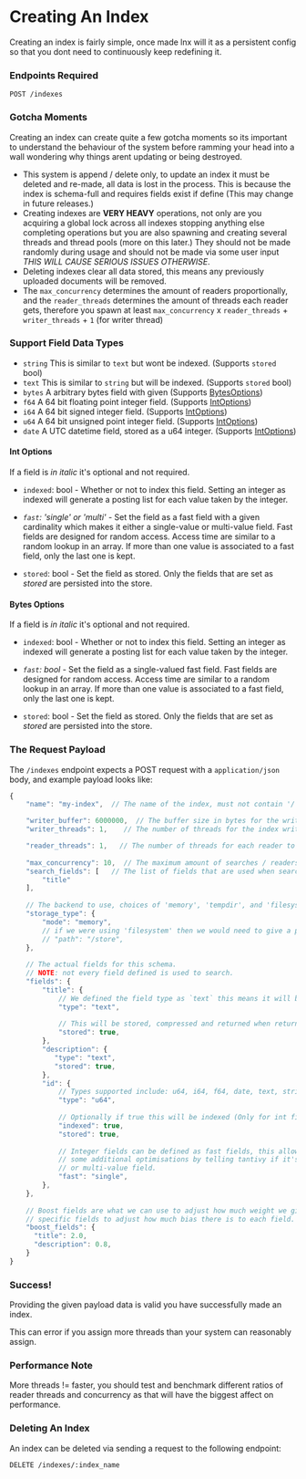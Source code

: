 # Creating An Index
Creating an index is fairly simple, once made lnx will it as a persistent config so that you 
dont need to continuously keep redefining it.

### Endpoints Required
```
POST /indexes
```

### Gotcha Moments
Creating an index can create quite a few gotcha moments so its important to understand the behaviour
of the system before ramming your head into a wall wondering why things arent updating or being
destroyed.

- This system is append / delete only, to update an index it must be deleted and re-made, all 
data is lost in the process. This is because the index is schema-full and requires fields exist
if define (This may change in future releases.)
- Creating indexes are **VERY HEAVY** operations, not only are you acquiring a global lock across
all indexes stopping anything else completing operations but you are also spawning and creating
several threads and thread pools (more on this later.) They should not be made randomly during 
usage and should not be made via some user input *THIS WILL CAUSE SERIOUS ISSUES OTHERWISE*.
- Deleting indexes clear all data stored, this means any previously uploaded documents will be
removed.
- The `max_concurrency` determines the amount of readers proportionally, and 
the `reader_threads` determines the amount of threads each reader gets, 
therefore you spawn at least `max_concurrency` x `reader_threads` + `writer_threads` + `1` (for writer thread)

### Support Field Data Types
- `string` This is similar to `text` but wont be indexed. (Supports `stored` bool)
- `text` This is similar to `string` but will be indexed. (Supports `stored` bool)
- `bytes` A arbitrary bytes field with given (Supports [BytesOptions](/getting_started/creating_a_index.html#bytes-options))
- `f64` A 64 bit floating point integer field. (Supports [IntOptions](/getting_started/creating_a_index.html#int-options))
- `i64` A 64 bit signed integer field. (Supports [IntOptions](/getting_started/creating_a_index.html#int-options))
- `u64` A 64 bit unsigned point integer field. (Supports [IntOptions](/getting_started/creating_a_index.html#int-options))
- `date` A UTC datetime field, stored as a u64 integer. (Supports [IntOptions](/getting_started/creating_a_index.html#int-options))


#### Int Options
If a field is *in italic* it's optional and not required.

- `indexed`: bool - Whether or not to index this field. 
Setting an integer as indexed will generate a posting list for each value taken by the integer.

- *`fast`: 'single' or 'multi'* - Set the field as a fast field with a
given cardinality which makes it either a single-value or multi-value field. 
Fast fields are designed for random access.
Access time are similar to a random lookup in an array.
If more than one value is associated to a fast field, only the last one is kept.

- `stored`: bool - Set the field as stored.
Only the fields that are set as *stored* are persisted into the store.

#### Bytes Options
If a field is *in italic* it's optional and not required.

- `indexed`: bool - Whether or not to index this field. 
Setting an integer as indexed will generate a posting list for each value taken by the integer.

- *`fast`: bool* - Set the field as a single-valued fast field. 
Fast fields are designed for random access.
Access time are similar to a random lookup in an array.
If more than one value is associated to a fast field, only the last one is kept.

- `stored`: bool - Set the field as stored.
Only the fields that are set as *stored* are persisted into the store.

### The Request Payload
The `/indexes` endpoint expects a POST request with a `application/json` body, and example 
payload looks like:

```js
{
    "name": "my-index",  // The name of the index, must not contain '/'

    "writer_buffer": 6000000,  // The buffer size in bytes for the writer to use.
    "writer_threads": 1,    // The number of threads for the index writer to use.

    "reader_threads": 1,   // The number of threads for each reader to use. 
    
    "max_concurrency": 10,  // The maximum amount of searches / readers at one time.
    "search_fields": [   // The list of fields that are used when searching.
        "title" 
    ],
    
    // The backend to use, choices of 'memory', 'tempdir', and 'filesystem'
    "storage_type": {   
        "mode": "memory",
        // if we were using 'filesystem' then we would need to give a path.
        // "path": "/store",
    },  
    
    // The actual fields for this schema.
    // NOTE: not every field defined is used to search.
    "fields": {   
        "title": {
            // We defined the field type as `text` this means it will be indexed.
            "type": "text",   
          
            // This will be stored, compressed and returned when returning data.
            "stored": true,   
        },
        "description": {
           "type": "text",  
           "stored": true,
        },
        "id": {
            // Types supported include: u64, i64, f64, date, text, string, bytes
            "type": "u64",    
    
            // Optionally if true this will be indexed (Only for int fields and date)
            "indexed": true,  
            "stored": true,   
  
            // Integer fields can be defined as fast fields, this allows us to apply
            // some additional optimisations by telling tantivy if it's a single value
            // or multi-value field.
            "fast": "single", 
        },    
    },
    
    // Boost fields are what we can use to adjust how much weight we give to
    // specific fields to adjust how much bias there is to each field.
    "boost_fields": {   
      "title": 2.0,     
      "description": 0.8,
    }
}
```

### Success!
Providing the given payload data is valid you have successfully made an index.

This can error if you assign more threads than your system can reasonably assign.

### Performance Note
More threads != faster, you should test and benchmark different ratios of reader threads
and concurrency as that will have the biggest affect on performance.

### Deleting An Index
An index can be deleted via sending a request to the following endpoint:
```
DELETE /indexes/:index_name
```